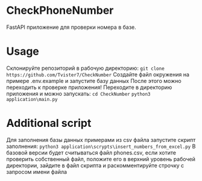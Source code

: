 # CheckPhoneNumber
FastAPI приложение для проверки номера в базе.
# Usage
Склонируйте репозиторий в рабочую директорию:
`git clone https://github.com/Tvister7/CheckNumber`
Создайте файл окружения на примере .env.example и запустите базу данных
После этого можно переходить к проверке приложения!
Переходите в директорию приложения и можно запускать:
`cd CheckNumber`
`python3 application\main.py`
# Additional script
Для заполнения базы данных примерами из csv файла запустите скрипт заполнения:
`python3 application\scrypts\insert_numbers_from_excel.py`
В базовой версии будет считываться файл phones.csv, если хотите проверить собственный файл, положите его в верхний уровень рабочей директории, зайдите в файл скрипта и раскомментируйте строчку с запросом имени файла
